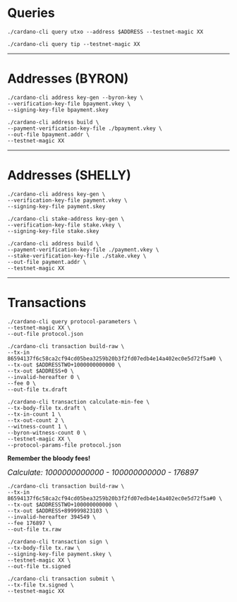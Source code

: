 # Queries

<pre><code>./cardano-cli query utxo --address $ADDRESS --testnet-magic XX</code></pre>

<pre><code>./cardano-cli query tip --testnet-magic XX</code></pre>

<hr />

# Addresses (BYRON)

<pre><code>./cardano-cli address key-gen --byron-key \
--verification-key-file bpayment.vkey \
--signing-key-file bpayment.skey

./cardano-cli address build \
--payment-verification-key-file ./bpayment.vkey \
--out-file bpayment.addr \
--testnet-magic XX
</code></pre>

<hr />

# Addresses (SHELLY)

<pre><code>./cardano-cli address key-gen \
--verification-key-file payment.vkey \
--signing-key-file payment.skey
</pre></code>
<pre><code>./cardano-cli stake-address key-gen \
--verification-key-file stake.vkey \
--signing-key-file stake.skey
</pre></code>
<pre><code>./cardano-cli address build \
--payment-verification-key-file ./payment.vkey \
--stake-verification-key-file ./stake.vkey \
--out-file payment.addr \
--testnet-magic XX
</pre></code>

<hr />

# Transactions

<pre><code>./cardano-cli query protocol-parameters \
--testnet-magic XX \
--out-file protocol.json
</pre></code>
<pre><code>./cardano-cli transaction build-raw \
--tx-in 86594137f6c58ca2cf94cd05bea3259b20b3f2fd07edb4e14a402ec0e5d72f5a#0 \
--tx-out $ADDRESSTWO+1000000000000 \
--tx-out $ADDRESS+0 \
--invalid-hereafter 0 \
--fee 0 \
--out-file tx.draft
</pre></code>
<pre><code>./cardano-cli transaction calculate-min-fee \
--tx-body-file tx.draft \
--tx-in-count 1 \
--tx-out-count 2 \
--witness-count 1 \
--byron-witness-count 0 \
--testnet-magic XX \
--protocol-params-file protocol.json
</pre></code>

**Remember the bloody fees!**

<big>*Calculate: 1000000000000 - 100000000000 - 176897*</big>

</pre></code>
<pre><code>./cardano-cli transaction build-raw \
--tx-in 86594137f6c58ca2cf94cd05bea3259b20b3f2fd07edb4e14a402ec0e5d72f5a#0 \
--tx-out $ADDRESSTWO+100000000000 \
--tx-out $ADDRESS+899999823103 \
--invalid-hereafter 394549 \
--fee 176897 \
--out-file tx.raw
</pre></code>
<pre><code>./cardano-cli transaction sign \
--tx-body-file tx.raw \
--signing-key-file payment.skey \
--testnet-magic XX \
--out-file tx.signed
</pre></code>
<pre><code>./cardano-cli transaction submit \
--tx-file tx.signed \
--testnet-magic XX
</pre></code>

